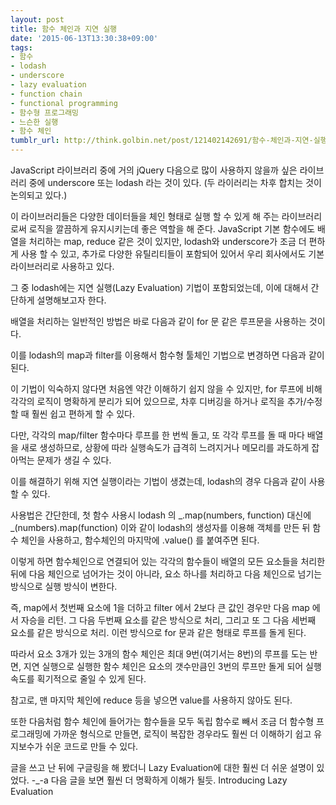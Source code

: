 ```yaml
---
layout: post
title: 함수 체인과 지연 실행
date: '2015-06-13T13:30:38+09:00'
tags:
- 함수
- lodash
- underscore
- lazy evaluation
- function chain
- functional programming
- 함수형 프로그래밍
- 느슨한 실행
- 함수 체인
tumblr_url: http://think.golbin.net/post/121402142691/함수-체인과-지연-실행
---
```

JavaScript 라이브러리 중에 거의 jQuery 다음으로 많이 사용하지 않을까 싶은 라이브러리 중에 underscore 또는 lodash 라는 것이 있다. (두 라이러리는 차후 합치는 것이 논의되고 있다.)

이 라이브러리들은 다양한 데이터들을 체인 형태로 실행 할 수 있게 해 주는 라이브러리로써 로직을 깔끔하게 유지시키는데 좋은 역할을 해 준다. JavaScript 기본 함수에도 배열을 처리하는 map, reduce 같은 것이 있지만, lodash와 underscore가 조금 더 편하게 사용 할 수 있고, 추가로 다양한 유틸리티들이 포함되어 있어서 우리 회사에서도 기본 라이브러리로 사용하고 있다.

그 중 lodash에는 지연 실행(Lazy Evaluation) 기법이 포함되었는데, 이에 대해서 간단하게 설명해보고자 한다.

배열을 처리하는 일반적인 방법은 바로 다음과 같이 for 문 같은 루프문을 사용하는 것이다.

이를 lodash의 map과 filter를 이용해서 함수형 툴체인 기법으로 변경하면 다음과 같이 된다.

이 기법이 익숙하지 않다면 처음엔 약간 이해하기 쉽지 않을 수 있지만, for 루프에 비해 각각의 로직이 명확하게 분리가 되어 있으므로, 차후 디버깅을 하거나 로직을 추가/수정할 때 훨씬 쉽고 편하게 할 수 있다.

다만, 각각의 map/filter 함수마다 루프를 한 번씩 돌고, 또 각각 루프를 돌 때 마다 배열을 새로 생성하므로, 상황에 따라 실행속도가 급격히 느려지거나 메모리를 과도하게 잡아먹는 문제가 생길 수 있다.

이를 해결하기 위해 지연 실행이라는 기법이 생겼는데, lodash의 경우 다음과 같이 사용할 수 있다.

사용법은 간단한데, 첫 함수 사용시 lodash 의 _.map(numbers, function) 대신에 _(numbers).map(function) 이와 같이 lodash의 생성자를 이용해 객체를 만든 뒤 함수 체인을 사용하고, 함수체인의 마지막에 .value() 를 붙여주면 된다.

이렇게 하면 함수체인으로 연결되어 있는 각각의 함수들이 배열의 모든 요소들을 처리한 뒤에 다음 체인으로 넘어가는 것이 아니라, 요소 하나를 처리하고 다음 체인으로 넘기는 방식으로 실행 방식이 변한다.

즉, map에서 첫번째 요소에 1을 더하고 filter 에서 2보다 큰 값인 경우만 다음 map 에서 자승을 리턴. 그 다음 두번째 요소를 같은 방식으로 처리, 그리고 또 그 다음 세번째 요소를 같은 방식으로 처리. 이런 방식으로 for 문과 같은 형태로 루프를 돌게 된다.

따라서 요소 3개가 있는 3개의 함수 체인은 최대 9번(여기서는 8번)의 루프를 도는 반면, 지연 실행으로 실행한 함수 체인은 요소의 갯수만큼인 3번의 루프만 돌게 되어 실행 속도를 획기적으로 줄일 수 있게 된다.

참고로, 맨 마지막 체인에 reduce 등을 넣으면 value를 사용하지 않아도 된다.

또한 다음처럼 함수 체인에 들어가는 함수들을 모두 독립 함수로 빼서 조금 더 함수형 프로그래밍에 가까운 형식으로 만들면, 로직이 복잡한 경우라도 훨씬 더 이해하기 쉽고 유지보수가 쉬운 코드로 만들 수 있다.

글을 쓰고 난 뒤에 구글링을 해 봤더니 Lazy Evaluation에 대한 훨씬 더 쉬운 설명이 있었다. -_-a 다음 글을 보면 훨씬 더 명확하게 이해가 될듯. Introducing Lazy Evaluation
